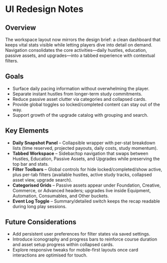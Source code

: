 # UI Redesign Notes

## Overview
The workspace layout now mirrors the design brief: a clean dashboard that keeps vital stats visible while letting players dive into detail on demand. Navigation consolidates the core activities—daily hustles, education, passive assets, and upgrades—into a tabbed experience with contextual filters.

## Goals
- Surface daily pacing information without overwhelming the player.
- Separate instant hustles from longer-term study commitments.
- Reduce passive asset clutter via categories and collapsed cards.
- Provide global toggles so locked/completed content can stay out of the way.
- Support growth of the upgrade catalog with grouping and search.

## Key Elements
- **Daily Snapshot Panel** – Collapsible wrapper with per-stat breakdown lists (time reserved, projected payouts, daily costs, study momentum).
- **Tabbed Workspace** – Sidebar/top navigation that swaps between Hustles, Education, Passive Assets, and Upgrades while preserving the top bar and stats.
- **Filter Toolbars** – Global controls for hide locked/completed/show active, plus per-tab filters (available hustles, active study tracks, collapsed asset view, upgrade search).
- **Categorised Grids** – Passive assets appear under Foundation, Creative, Commerce, or Advanced headers; upgrades live inside Equipment, Automation, Consumables, and Other buckets.
- **Event Log Toggle** – Summary/detailed switch keeps the recap readable during long play sessions.

## Future Considerations
- Add persistent user preferences for filter states via saved settings.
- Introduce iconography and progress bars to reinforce course duration and asset setup progress within collapsed cards.
- Explore responsive tweaks for mobile-first layouts once card interactions are optimised for touch.
